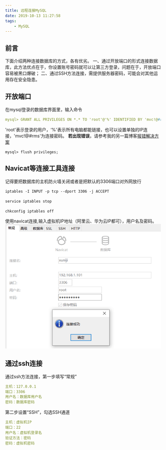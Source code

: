 ```yaml
---
title: 远程连接MySQL
date: 2019-10-13 11:27:58
tags:
    - MySQL
---
```

## 前言
下面介绍两种连接数据库的方式，各有优劣。
一、通过开放端口的形式连接数据库，此方法优点在于，你设置账号密码就可以让第三方登录，问题在于，开放端口容易被黑口爆破；
二、通过SSH方法连接，需提供服务器密码，可能会对其他运用存在安全隐患。
## 开放端口
在mysql登录的数据库界面里，输入命令
```yaml
mysql> GRANT ALL PRIVILEGES ON *.* TO 'root'@'%' IDENTIFIED BY 'mvc!@#rms' WITH GRANT OPTION;
```
'root'表示登录的用户，‘%'表示所有电脑都能链接，也可以设置单独的IP连接，'mvc!@#rms'为连接密码。
**若出现错误**，请参考我的另一篇博客[报错解决方案](https://www.rms360.top/2019/05/12/MySQL/MySQL%E4%BD%BF%E7%94%A8/MySQL%E6%8A%A5%E9%94%99You%20must%20reset%20your%20password%20using%20ALTER%20USER%20statement%20before%20executing%20this%20statement/)
```ejs
mysql> flush privileges;
```
## Navicat等连接工具连接
 记得要把数据库的主机防火墙关闭或者是把默认的3306端口对外网放行
 ```ejs
 iptables -I INPUT -p tcp --dport 3306 -j ACCEPT
 
 service iptables stop
 
 chkconfig iptables off
```
 使用navicat连接,输入虚拟机IP地址（阿里云、华为云IP都可），用户名及密码。
![img](/img_mysql/lianjie.png)

## 通过ssh连接
通过ssh方法连接，第一步填写“常规”
```yaml
主机：127.0.0.1
端口：3306
用户名：数据库用户名
密码：数据库密码
```
第二步设置“SSH”，勾选SSH通道
```yaml
主机：虚拟机IP
端口：22
用户名：虚拟机登录名
验证方法：密码
密码：虚拟机密码
```

